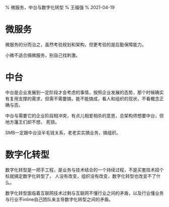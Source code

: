 % 微服务，中台与数字化转型
% 王福强
% 2021-04-19

# 微服务

微服务的分而治之，虽然考验规划和架构，但更考验的是后勤保障能力。

小微不适合搞微服务，别自己找刺激。

# 中台

中台是企业发展到一定阶段才会考虑的事情，按照企业发展的态势，那个时候确实有复用支撑的需求，但需不需要搞，能不能搞成，看人和组织的现状，不看概念正确与否。

中台与需要它的企业阶段相冲突，有点儿相爱相杀的意思，总架构师想要中台，但地方藩王们却不想， 死锁。

SMB一定跟中台没半毛钱关系，老老实实搞业务，搞组织。

# 数字化转型

数字化转型是一把手工程，是业务与技术结合的一个持续过程，不是买套技术招个标就搞定数字化转型了， 人没有改变，组织没有改变，数字化转型也改变不了什么。

数字化转型面临着互联网技术过剩与互联网不懂行业之间的矛盾，以及行业懂业务与行业不inline自己团队来主导数字化转型之间的矛盾。
